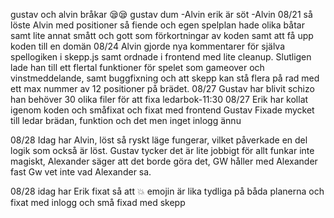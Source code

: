 gustav och alvin bråkar 😪😪
gustav dum -Alvin
erik är söt -Alvin 
08/21 så löste Alvin med positioner så fiende och egen spelplan hade olika båtar samt lite annat smått och gott som förkortningar av koden samt att få upp koden till en domän
08/24 Alvin gjorde nya kommentarer för själva spellogiken i skepp.js samt ordnade i frontend med lite cleanup. Slutligen lade han till ett flertal funktioner för spelet som gameover och vinstmeddelande, samt buggfixning och att skepp kan stå flera på rad med ett max nummer av 12 positioner på brädet.
08/27 Gustav har blivit schizo han behöver 30 olika filer för att fixa ledarbok-11:30
08/27 Erik har kollat igenom koden och småfixat och fixat med frontend 
Gustav Fixade mycket till ledar brädan, funktion och det men inget inlogg ännu

08/28   Idag har Alvin, löst så ryskt läge fungerar, vilket påverkade en del logik som också är löst. Gustav tycker det är lite jobbigt för allt funkar inte magiskt, Alexander säger att det borde göra det, GW håller med Alexander fast Gw vet inte vad Alexander sa.

08/28 idag har Erik fixat så att 💥 emojin är lika tydliga på båda planerna och fixat med inlogg och små fixad med skepp
